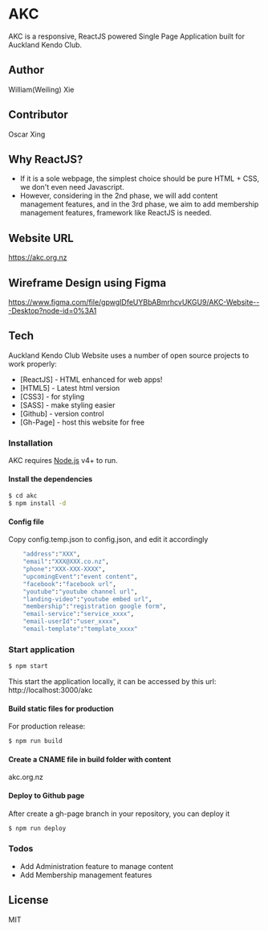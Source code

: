 # AKC 

AKC is a responsive, ReactJS powered Single Page Application built for Auckland Kendo Club.

## Author
William(Weiling) Xie

## Contributor
Oscar Xing

## Why ReactJS?

  - If it is a sole webpage, the simplest choice should be pure HTML + CSS, we don't even need Javascript.
  - However, considering in the 2nd phase, we will add content management features, and in the 3rd phase, we aim to add membership management features, framework like ReactJS is needed.

## Website URL
https://akc.org.nz

## Wireframe Design using Figma
https://www.figma.com/file/gpwgIDfeUYBbABmrhcvUKGU9/AKC-Website---Desktop?node-id=0%3A1

## Tech

Auckland Kendo Club Website uses a number of open source projects to work properly:

* [ReactJS] - HTML enhanced for web apps!
* [HTML5] - Latest html version
* [CSS3] - for styling
* [SASS] - make styling easier
* [Github] - version control
* [Gh-Page] - host this website for free

### Installation

AKC requires [Node.js](https://nodejs.org/) v4+ to run.

#### Install the dependencies

```sh
$ cd akc
$ npm install -d
```

#### Config file
Copy config.temp.json to config.json, and edit it accordingly

```sh
    "address":"XXX",
    "email":"XXX@XXX.co.nz",
    "phone":"XXX-XXX-XXXX",
    "upcomingEvent":"event content",
    "facebook":"facebook url",
    "youtube":"youtube channel url",
    "landing-video":"youtube embed url",
    "membership":"registration google form",    
    "email-service":"service_xxxx",
    "email-userId":"user_xxxx",
    "email-template":"template_xxxx"
```

### Start application

```sh
$ npm start
```

This start the application locally, it can be accessed by this url:  http://localhost:3000/akc


#### Build static files for production
For production release:
```sh
$ npm run build
```

#### Create a CNAME file in build folder with content
akc.org.nz

#### Deploy to Github page
After create a gh-page branch in your repository, you can deploy it

```sh
$ npm run deploy
```


### Todos

 - Add Administration feature to manage content
 - Add Membership management features

License
----
MIT